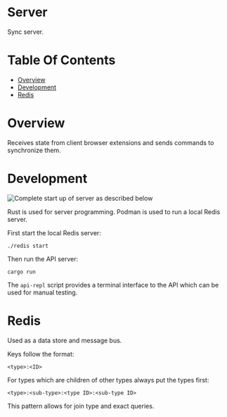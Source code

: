 # Server
Sync server.

# Table Of Contents
- [Overview](#overview)
- [Development](#development)
- [Redis](#redis)

# Overview
Receives state from client browser extensions and sends commands to 
synchronize them. 

# Development
![Complete start up of server as described below](./development)  

Rust is used for server programming. Podman is used to run a local Redis server.

First start the local Redis server:

```
./redis start
```

Then run the API server:

```
cargo run
```

The `api-repl` script provides a terminal interface to the API which can be used
for manual testing.

# Redis
Used as a data store and message bus.

Keys follow the format:

```
<type>:<ID>
```

For types which are children of other types always put the types first:

```
<type>:<sub-type>:<type ID>:<sub-type ID>
```

This pattern allows for join type and exact queries.
